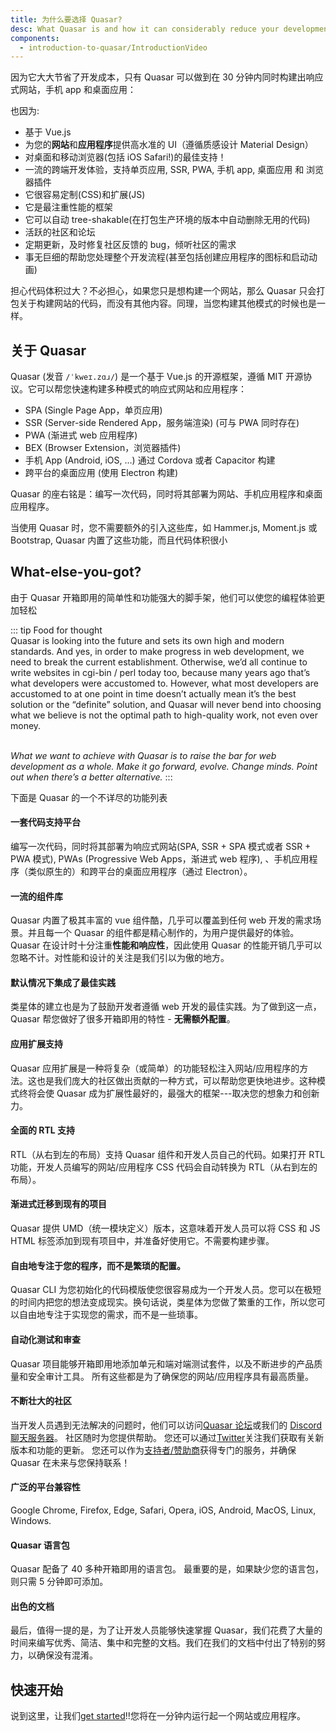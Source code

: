 ```yaml
---
title: 为什么要选择 Quasar?
desc: What Quasar is and how it can considerably reduce your development time and costs.
components:
  - introduction-to-quasar/IntroductionVideo
---
```


因为它大大节省了开发成本，只有 Quasar 可以做到在 30 分钟内同时构建出响应式网站，手机 app 和桌面应用：

<introduction-video />

也因为:

* 基于 Vue.js
* 为您的**网站**和**应用程序**提供高水准的 UI（遵循质感设计 Material Design）
* 对桌面和移动浏览器(包括 iOS Safari!)的最佳支持！
* 一流的跨端开发体验，支持单页应用, SSR, PWA, 手机 app, 桌面应用 和 浏览器插件
* 它很容易定制(CSS)和扩展(JS)
* 它是最注重性能的框架
* 它可以自动 tree-shakable(在打包生产环境的版本中自动删除无用的代码)
* 活跃的社区和论坛
* 定期更新，及时修复社区反馈的 bug，倾听社区的需求
* 事无巨细的帮助您处理整个开发流程(甚至包括创建应用程序的图标和启动动画)

担心代码体积过大？不必担心，如果您只是想构建一个网站，那么 Quasar 只会打包关于构建网站的代码，而没有其他内容。同理，当您构建其他模式的时候也是一样。


## 关于 Quasar
Quasar (发音 `/ˈkweɪ.zɑɹ/`) 是一个基于 Vue.js 的开源框架，遵循 MIT 开源协议。它可以帮您快速构建多种模式的响应式网站和应用程序：
* SPA (Single Page App，单页应用)
* SSR (Server-side Rendered App，服务端渲染) (可与 PWA 同时存在)
* PWA (渐进式 web 应用程序)
* BEX (Browser Extension，浏览器插件)
* 手机 App (Android, iOS, …) 通过 Cordova 或者 Capacitor 构建
* 跨平台的桌面应用 (使用 Electron 构建)

Quasar 的座右铭是：编写一次代码，同时将其部署为网站、手机应用程序和桌面应用程序。

当使用 Quasar 时，您不需要额外的引入这些库，如 Hammer.js, Moment.js 或 Bootstrap, Quasar 内置了这些功能，而且代码体积很小

## What-else-you-got?

由于 Quasar 开箱即用的简单性和功能强大的脚手架，他们可以使您的编程体验更加轻松

::: tip Food for thought
<br>
Quasar is looking into the future and sets its own high and modern standards. And yes, in order to make progress in web development, we need to break the current establishment. Otherwise, we’d all continue to write websites in cgi-bin / perl today too, because many years ago that’s what developers were accustomed to. However, what most developers are accustomed to at one point in time doesn’t actually mean it’s the best solution or the “definite” solution, and Quasar will never bend into choosing what we believe is not the optimal path to high-quality work, not even over money.
<br><br>

*What we want to achieve with Quasar is to raise the bar for web development as a whole. Make it go forward, evolve. Change minds. Point out when there’s a better alternative.*
:::

下面是 Quasar 的一个不详尽的功能列表

#### 一套代码支持平台
编写一次代码，同时将其部署为响应式网站(SPA, SSR + SPA 模式或者 SSR + PWA 模式), PWAs (Progressive Web Apps，渐进式 web 程序), 、手机应用程序（类似原生的）和跨平台的桌面应用程序（通过 Electron）。

#### 一流的组件库

Quasar 内置了极其丰富的 vue 组件酷，几乎可以覆盖到任何 web 开发的需求场景。并且每一个 Quasar 的组件都是精心制作的，为用户提供最好的体验。Quasar 在设计时十分注重**性能和响应性**，因此使用 Quasar 的性能开销几乎可以忽略不计。对性能和设计的关注是我们引以为傲的地方。

#### 默认情况下集成了最佳实践
类星体的建立也是为了鼓励开发者遵循 web 开发的最佳实践。为了做到这一点，Quasar 帮您做好了很多开箱即用的特性 - **无需额外配置**。


#### 应用扩展支持
Quasar 应用扩展是一种将复杂（或简单）的功能轻松注入网站/应用程序的方法。这也是我们庞大的社区做出贡献的一种方式，可以帮助您更快地进步。这种模式终将会使 Quasar 成为扩展性最好的，最强大的框架---取决您的想象力和创新力。

#### 全面的 RTL 支持
RTL（从右到左的布局）支持 Quasar 组件和开发人员自己的代码。如果打开 RTL 功能，开发人员编写的网站/应用程序 CSS 代码会自动转换为 RTL（从右到左的布局）。

#### 渐进式迁移到现有的项目
Quasar 提供 UMD（统一模块定义）版本，这意味着开发人员可以将 CSS 和 JS HTML 标签添加到现有项目中，并准备好使用它。不需要构建步骤。

#### 自由地专注于您的程序，而不是繁琐的配置。

Quasar CLI 为您初始化的代码模版使您很容易成为一个开发人员。您可以在极短的时间内把您的想法变成现实。换句话说，类星体为您做了繁重的工作，所以您可以自由地专注于实现您的需求，而不是一些琐事。

#### 自动化测试和审查
Quasar 项目能够开箱即用地添加单元和端对端测试套件，以及不断进步的产品质量和安全审计工具。 所有这些都是为了确保您的网站/应用程序具有最高质量。

#### 不断壮大的社区

当开发人员遇到无法解决的问题时，他们可以访问[Quasar 论坛](https://forum.quasar.dev/)或我们的 [Discord 聊天服务器](https://chat.quasar.dev)。 社区随时为您提供帮助。 您还可以通过[Twitter](https://twitter.quasar.dev)关注我们获取有关新版本和功能的更新。 您还可以作为[支持者/赞助商](https://donate.quasar.dev)获得专门的服务，并确保 Quasar 在未来与您保持联系！

#### 广泛的平台兼容性

Google Chrome, Firefox, Edge, Safari, Opera, iOS, Android, MacOS, Linux, Windows.

#### Quasar 语言包

Quasar 配备了 40 多种开箱即用的语言包。 最重要的是，如果缺少您的语言包，则只需 5 分钟即可添加。

#### 出色的文档

最后，值得一提的是，为了让开发人员能够快速掌握 Quasar，我们花费了大量的时间来编写优秀、简洁、集中和完整的文档。我们在我们的文档中付出了特别的努力，以确保没有混淆。

## 快速开始

说到这里，让我们[get started](/start)!!您将在一分钟内运行起一个网站或应用程序。
